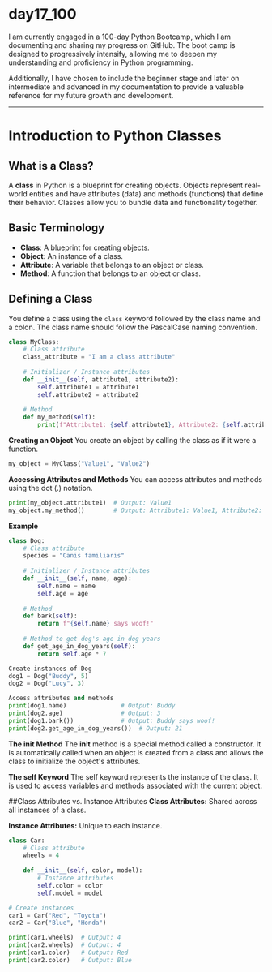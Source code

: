 # day17_100
I am currently engaged in a 100-day Python Bootcamp, which I am documenting and sharing my progress on GitHub. The boot camp is designed to progressively intensify, allowing me to deepen my understanding and proficiency in Python programming.

Additionally, I have chosen to include the beginner stage and later on intermediate and advanced in my documentation to provide a valuable reference for my future growth and development.

-------------------------------------------------------

# Introduction to Python Classes

## What is a Class?

A **class** in Python is a blueprint for creating objects. Objects represent real-world entities and have attributes (data) and methods (functions) that define their behavior. Classes allow you to bundle data and functionality together.

## Basic Terminology

- **Class**: A blueprint for creating objects.
- **Object**: An instance of a class.
- **Attribute**: A variable that belongs to an object or class.
- **Method**: A function that belongs to an object or class.

## Defining a Class

You define a class using the `class` keyword followed by the class name and a colon. The class name should follow the PascalCase naming convention.

```python
class MyClass:
    # Class attribute
    class_attribute = "I am a class attribute"
    
    # Initializer / Instance attributes
    def __init__(self, attribute1, attribute2):
        self.attribute1 = attribute1
        self.attribute2 = attribute2
        
    # Method
    def my_method(self):
        print(f"Attribute1: {self.attribute1}, Attribute2: {self.attribute2}")
```


**Creating an Object**
You create an object by calling the class as if it were a function.

```python
my_object = MyClass("Value1", "Value2")
```

**Accessing Attributes and Methods**
You can access attributes and methods using the dot (.) notation.

```python
print(my_object.attribute1)  # Output: Value1
my_object.my_method()        # Output: Attribute1: Value1, Attribute2: Value2
```

**Example**

```python
class Dog:
    # Class attribute
    species = "Canis familiaris"
    
    # Initializer / Instance attributes
    def __init__(self, name, age):
        self.name = name
        self.age = age
    
    # Method
    def bark(self):
        return f"{self.name} says woof!"
    
    # Method to get dog's age in dog years
    def get_age_in_dog_years(self):
        return self.age * 7

Create instances of Dog
dog1 = Dog("Buddy", 5)
dog2 = Dog("Lucy", 3)

Access attributes and methods
print(dog1.name)               # Output: Buddy
print(dog2.age)                # Output: 3
print(dog1.bark())             # Output: Buddy says woof!
print(dog2.get_age_in_dog_years())  # Output: 21
```

**The __init__ Method**
The __init__ method is a special method called a constructor. It is automatically called when an object is created from a class and allows the class to initialize the object's attributes.

**The self Keyword**
The self keyword represents the instance of the class. It is used to access variables and methods associated with the current object.

##Class Attributes vs. Instance Attributes
**Class Attributes:** Shared across all instances of a class.

**Instance Attributes:** Unique to each instance.
```python
class Car:
    # Class attribute
    wheels = 4
    
    def __init__(self, color, model):
        # Instance attributes
        self.color = color
        self.model = model

# Create instances
car1 = Car("Red", "Toyota")
car2 = Car("Blue", "Honda")

print(car1.wheels)  # Output: 4
print(car2.wheels)  # Output: 4
print(car1.color)   # Output: Red
print(car2.color)   # Output: Blue
```



